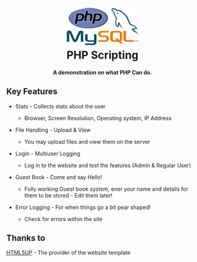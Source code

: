 
<h1 align="center">
  <br>
  <a href="dev.jordanroden.co.uk/Projects/html5up-alpha"><img src="https://raw.githubusercontent.com/R1614986edu/phpscripting/master/php.png"width="200"></a>
  <br>
  PHP Scripting
  <br>
</h1>

<h4 align="center">A demonstration on what PHP Can do</a>.</h4>

## Key Features

* Stats - Collects stats about the user
  - Browser, Screen Resolution, Operating system, IP Address

* File Handling - Upload & View
  - You may upload files and view them on the server

* Login - Multiuser Logging
  - Log in to the website and test the features (Admin & Regular User)

* Guest Book - Come and say Hello!
  - Fully working Guest book system, ener your name and details for them to be stored - Edit them later!

* Error Logging - For when things go a bit pear shaped!
  - Check for errors within the site

## Thanks to

[HTML5UP](https://html5up.net/) - The provider of the website template
